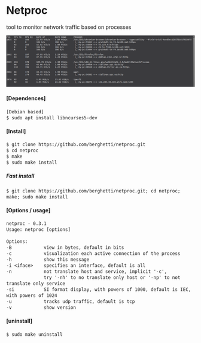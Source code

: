 # Netproc

tool to monitor network traffic based on processes


![Alt Text](img/0.3.1.png)


#### [Dependences]
    [Debian based]
    $ sudo apt install libncurses5-dev

#### [Install]
    $ git clone https://github.com/berghetti/netproc.git
    $ cd netproc
    $ make
    $ sudo make install
   
##### Fast install
    $ git clone https://github.com/berghetti/netproc.git; cd netproc; make; sudo make install
    
#### [Options / usage]
    netproc - 0.3.1
    Usage: netproc [options]

    Options:
    -B            view in bytes, default in bits
    -c            visualization each active connection of the process
    -h            show this message
    -i <iface>    specifies an interface, default is all
    -n            not translate host and service, implicit '-c',
                  try '-nh' to no translate only host or '-np' to not translate only service
    -si           SI format display, with powers of 1000, default is IEC, with powers of 1024
    -u            tracks udp traffic, default is tcp
    -v            show version

#### [uninstall]
    $ sudo make uninstall
